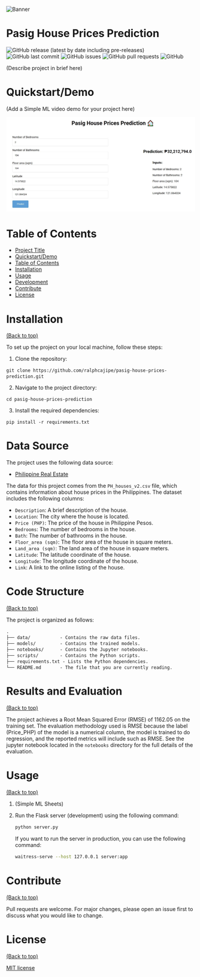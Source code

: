 <!-- Add banner here -->
![Banner](./header.png)

# Pasig House Prices Prediction

<!-- Add buttons here -->

![GitHub release (latest by date including pre-releases)](https://img.shields.io/github/v/release/ralphcajipe/pasig-house-prices-prediction?include_prereleases)
![GitHub last commit](https://img.shields.io/github/last-commit/ralphcajipe/pasig-house-prices-prediction)
![GitHub issues](https://img.shields.io/github/issues-raw/ralphcajipe/pasig-house-prices-prediction)
![GitHub pull requests](https://img.shields.io/github/issues-pr/ralphcajipe/pasig-house-prices-prediction)
![GitHub](https://img.shields.io/github/license/ralphcajipe/pasig-house-prices-prediction)

(Describe project in brief here)


# Quickstart/Demo

(Add a Simple ML video demo for your project here)

<img src="./assets/flask-web-app.jpg" alt="Flask Web App" width="720">


# Table of Contents

- [Project Title](#project-title)
- [Quickstart/Demo](#quickstartdemo)
- [Table of Contents](#table-of-contents)
- [Installation](#installation)
- [Usage](#usage)
- [Development](#development)
- [Contribute](#contribute)
- [License](#license)

# Installation
[(Back to top)](#table-of-contents)


To set up the project on your local machine, follow these steps:

1. Clone the repository: 

```shell 
git clone https://github.com/ralphcajipe/pasig-house-prices-prediction.git
```

2. Navigate to the project directory: 
```shell 
cd pasig-house-prices-prediction
```
3. Install the required dependencies: 
```shell
pip install -r requirements.txt
```

# Data Source 

The project uses the following data source:

- [Philippine Real Estate](https://www.kaggle.com/datasets/arloblanco/philippine-real-estate)

The data for this project comes from the `PH_houses_v2.csv` file, which contains information about house prices in the Philippines. The dataset includes the following columns:

- `Description`: A brief description of the house.
- `Location`: The city where the house is located.
- `Price (PHP)`: The price of the house in Philippine Pesos.
- `Bedrooms`: The number of bedrooms in the house.
- `Bath`: The number of bathrooms in the house.
- `Floor_area (sqm)`: The floor area of the house in square meters.
- `Land_area (sqm)`: The land area of the house in square meters.
- `Latitude`: The latitude coordinate of the house.
- `Longitude`: The longitude coordinate of the house.
- `Link`: A link to the online listing of the house.

# Code Structure
[(Back to top)](#table-of-contents) 

The project is organized as follows:

```shell
.
├── data/           - Contains the raw data files.
├── models/         - Contains the trained models.
├── notebooks/      - Contains the Jupyter notebooks.
├── scripts/        - Contains the Python scripts.
├── requirements.txt - Lists the Python dependencies.
└── README.md       - The file that you are currently reading.
```

# Results and Evaluation
[(Back to top)](#table-of-contents)

The project achieves a Root Mean Squared Error (RMSE) of 1162.05 on the training set. The evaluation methodology used is RMSE because the label (Price_PHP) of the model is a numerical column, the model is trained to do regression, and the reported metrics will include such as RMSE. See the jupyter notebook located in the `notebooks` directory for the full details of the evaluation.

# Usage
[(Back to top)](#table-of-contents)

1. (Simple ML Sheets)

2. Run the Flask server (development) using the following command:
   ```bash
   python server.py
   ```
   If you want to run the server in production, you can use the following command:
   ```bash
   waitress-serve --host 127.0.0.1 server:app
   ```


# Contribute
[(Back to top)](#table-of-contents)

Pull requests are welcome. For major changes, please open an issue first to discuss what you would like to change.

# License
[(Back to top)](#table-of-contents)

[MIT license](./LICENSE)
